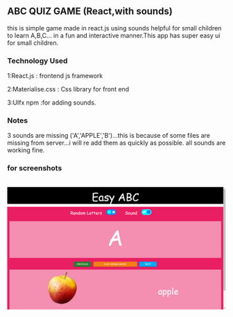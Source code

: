 ## ABC QUIZ GAME (React,with sounds) 
this is simple game made in react.js using sounds helpful for small children to learn A,B,C... in a fun and interactive manner.This app has super easy ui for small children.

### Technology Used
1:React.js : frontend js framework

2:Materialise.css : Css library for front end 

3:UIfx npm :for adding sounds.

### Notes
3 sounds are missing ('A','APPLE','B')...this is because of some files are missing from server...i will re add them as quickly as possible.
all sounds are working fine.

### for screenshots 

<img> ![Screenshot](screenshot.png) </img>
